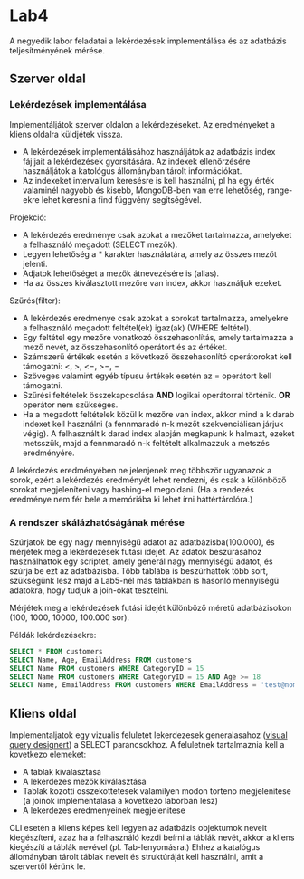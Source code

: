 # Lab4

A negyedik labor feladatai a lekérdezések implementálása és az adatbázis teljesítményének mérése.

## Szerver oldal

### Lekérdezések implementálása

Implementáljátok szerver oldalon a lekérdezéseket. Az eredményeket a kliens oldalra küldjétek vissza. 

- A lekérdezések implementálásához használjátok az adatbázis index fájljait a lekérdezések gyorsítására. Az indexek ellenőrzésére használjátok a katológus állományban tárolt információkat.
- Az indexeket intervallum keresésre is kell használni, pl ha egy érték valaminél nagyobb és kisebb, MongoDB-ben van erre lehetőség, range-ekre lehet keresni a find függvény segítségével.


Projekció:

- A lekérdezés eredménye csak azokat a mezőket tartalmazza, amelyeket a felhasználó megadott (SELECT mezők).
- Legyen lehetőség a * karakter használatára, amely az összes mezőt jelenti.
- Adjatok lehetőséget a mezők átnevezésére is (alias).
- Ha az összes kiválasztott mezőre van index, akkor használjuk ezeket.

Szűrés(filter):

- A lekérdezés eredménye csak azokat a sorokat tartalmazza, amelyekre a felhasználó megadott feltétel(ek) igaz(ak) (WHERE feltétel).
- Egy feltétel egy mezőre vonatkozó összehasonlítás, amely tartalmazza a mező nevét, az összehasonlító operátort és az értéket.
- Számszerű értékek esetén a következő összehasonlító operátorokat kell támogatni: <, >, <=, >=, =
- Szöveges valamint egyéb típusu értékek esetén az = operátort kell támogatni.
- Szűrési feltételek összekapcsolása **AND** logikai operátorral történik. **OR** operátor nem szükséges.
- Ha a megadott feltételek közül k mezőre van index, akkor mind a k darab indexet kell használni (a fennmaradó n-k mezőt szekvenciálisan járjuk végig). A felhasznált k darad index alapján megkapunk k halmazt, ezeket metsszük, majd a fennmaradó n-k feltételt alkalmazzuk a metszés eredményére.

A lekérdezés eredményében ne jelenjenek meg többször ugyanazok a sorok, ezért a lekérdezés eredményét lehet rendezni, és csak a különböző sorokat megjeleníteni vagy hashing-el megoldani. (Ha a rendezés eredménye nem fér bele a memóriába ki lehet írni háttértárolóra.)

### A rendszer skálázhatóságának mérése

Szúrjatok be egy nagy mennyiségű adatot az adatbázisba(100.000), és mérjétek meg a lekérdezések futási idejét. Az adatok beszúrásához használhattok egy scriptet, amely generál nagy mennyiségű adatot, és szúrja be ezt az adatbázisba.
Több táblába is beszúrhattok több sort, szükségünk lesz majd a Lab5-nél más táblákban is hasonló mennyiségű adatokra, hogy tudjuk a join-okat tesztelni.

Mérjétek meg a lekérdezések futási idejét különböző méretű adatbázisokon (100, 1000, 10000, 100.000 sor).

Példák lekérdezésekre:

```sql
SELECT * FROM customers
SELECT Name, Age, EmailAddress FROM customers
SELECT Name FROM customers WHERE CategoryID = 15
SELECT Name FROM customers WHERE CategoryID = 15 AND Age >= 18
SELECT Name, EmailAddress FROM customers WHERE EmailAddress = 'test@nomail.com' 
```

## Kliens oldal

Implementaljatok egy vizualis feluletet lekerdezesek generalasahoz ([visual query designert](https://www.mssqltips.com/sqlservertip/1086/sql-server-management-studio-query-designer/)) a SELECT parancsokhoz. A feluletnek tartalmaznia kell a kovetkezo elemeket:
- A tablak kivalasztasa
- A lekerdezes mezők kiválasztása
- Tablak kozotti osszekottetesek valamilyen modon torteno megjelenitese (a joinok implementalasa a kovetkezo laborban lesz)
- A lekerdezes eredmenyeinek megjelenitese

CLI esetén a kliens képes kell legyen az adatbázis objektumok neveit kiegészíteni, azaz ha a felhasználó kezdi beírni a táblák nevét, akkor a kliens kiegészíti a táblák nevével (pl. Tab-lenyomásra.) Ehhez a katalógus állományban tárolt táblak neveit és struktúráját kell használni, amit a szervertől kérünk le.




